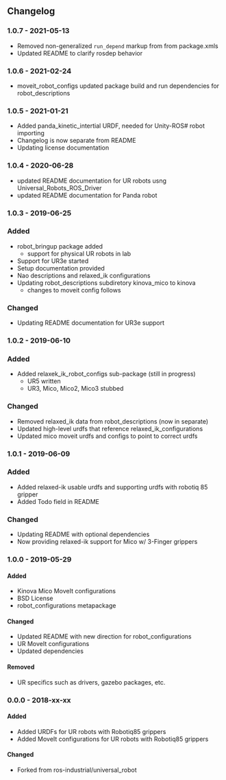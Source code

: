 ## Changelog

### 1.0.7 - 2021-05-13
- Removed non-generalized `run_depend` markup from from package.xmls
- Updated README to clarify rosdep behavior

### 1.0.6 - 2021-02-24
- moveit_robot_configs updated package build and run dependencies for robot_descriptions

### 1.0.5 - 2021-01-21
- Added panda_kinetic_intertial URDF, needed for Unity-ROS# robot importing
- Changelog is now separate from README
- Updating license documentation

### 1.0.4 - 2020-06-28
- updated README documentation for UR robots usng Universal_Robots_ROS_Driver
- updated README documentation for Panda robot

### 1.0.3 - 2019-06-25
### Added
- robot_bringup package added
  - support for physical UR robots in lab
- Support for UR3e started
- Setup documentation provided
- Nao descriptions and relaxed_ik configurations
- Updating robot_descriptions subdiretory kinova_mico to kinova
  - changes to moveit config follows

### Changed
- Updating README documentation for UR3e support

### 1.0.2 - 2019-06-10
### Added
- Added relaxek_ik_robot_configs sub-package (still in progress)
  - UR5 written
  - UR3, Mico, Mico2, Mico3 stubbed

### Changed
- Removed relaxed_ik data from robot_descriptions (now in separate)
- Updated high-level urdfs that reference relaxed_ik_configurations
- Updated mico moveit urdfs and configs to point to correct urdfs

### 1.0.1 - 2019-06-09
### Added
- Added relaxed-ik usable urdfs and supporting urdfs with robotiq 85 gripper
- Added Todo field in README

### Changed
- Updating README with optional dependencies
- Now providing relaxed-ik support for Mico w/ 3-Finger grippers

### 1.0.0 - 2019-05-29
#### Added
- Kinova Mico MoveIt configurations
- BSD License
- robot_configurations metapackage

#### Changed
- Updated README with new direction for robot_configurations
- UR MoveIt configurations
- Updated dependencies

#### Removed
- UR specifics such as drivers, gazebo packages, etc.

### 0.0.0 - 2018-xx-xx
#### Added
- Added URDFs for UR robots with Robotiq85 grippers
- Added MoveIt configurations for UR robots with Robotiq85 grippers

#### Changed
- Forked from ros-industrial/universal_robot
